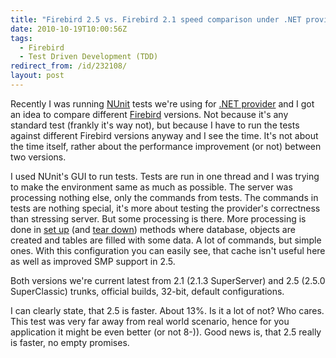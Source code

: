 ```yaml
---
title: "Firebird 2.5 vs. Firebird 2.1 speed comparison under .NET provider's unit tests"
date: 2010-10-19T10:00:56Z
tags:
  - Firebird
  - Test Driven Development (TDD)
redirect_from: /id/232108/
layout: post
---
```

Recently I was running [NUnit][1] tests we're using for [.NET provider][2] and I got an idea to compare different [Firebird][3] versions. Not because it's any standard test (frankly it's way not), but because I have to run the tests against different Firebird versions anyway and I see the time. It's not about the time itself, rather about the performance improvement (or not) between two versions.

I used NUnit's GUI to run tests. Tests are run in one thread and I was trying to make the environment same as much as possible. The server was processing nothing else, only the commands from tests. The commands in tests are nothing special, it's more about testing the provider's correctness than stressing server. But some processing is there. More processing is done in [set up][4] (and [tear down][5]) methods where database, objects are created and tables are filled with some data. A lot of commands, but simple ones. With this configuration you can easily see, that cache isn't useful here as well as improved SMP support in 2.5.

Both versions we're current latest from 2.1 (2.1.3 SuperServer) and 2.5 (2.5.0 SuperClassic) trunks, official builds, 32-bit, default configurations.

I can clearly state, that 2.5 is faster. About 13%. Is it a lot of not? Who cares. This test was very far away from real world scenario, hence for you application it might be even better (or not 8-)). Good news is, that 2.5 really is faster, no empty promises.

[1]: http://www.nunit.org
[2]: http://www.firebirdsql.org/index.php?op=files&id=netprovider
[3]: http://www.firebirdsql.org
[4]: http://www.nunit.org/index.php?p=setup&r=2.4.8
[5]: http://www.nunit.org/index.php?p=teardown&r=2.4.8